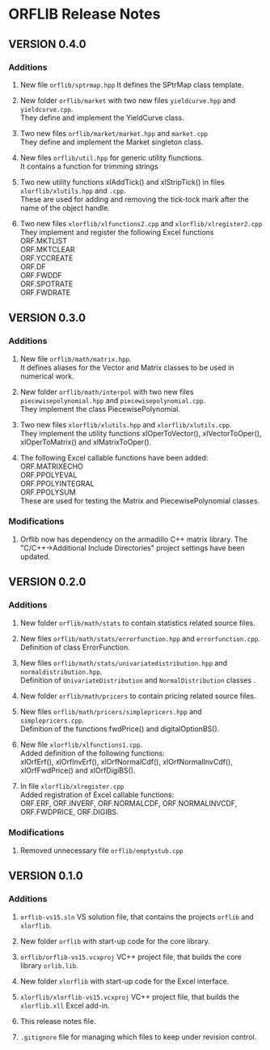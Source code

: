 ORFLIB Release Notes
====================

VERSION 0.4.0
-------------

### Additions

1. New file `orflib/sptrmap.hpp`
	It defines the SPtrMap class template.

2. New folder `orflib/market` with two new files `yieldcurve.hpp` and `yieldcurve.cpp`.  
	They define and implement the YieldCurve class.

3. Two new files `orflib/market/market.hpp` and `market.cpp`  
	They define and implement the Market singleton class.

4. New files `orflib/util.hpp` for generic utility fiunctions.   
	It contains a function for trimming strings
	
5. Two new utility functions xlAddTick() and xlStripTick() in files `xlorflib/xlutils.hpp` and `.cpp`.  
	These are used for adding and removing the tick-tock mark after the name of the object handle.

6. Two new files `xlorflib/xlfunctions2.cpp` and `xlorflib/xlregister2.cpp`  
	They implement and register the following Excel functions  
	ORF.MKTLIST  
	ORF.MKTCLEAR  
	ORF.YCCREATE  
	ORF.DF  
	ORF.FWDDF  
	ORF.SPOTRATE  
	ORF.FWDRATE  


VERSION 0.3.0
-------------

### Additions

1. New file `orflib/math/matrix.hpp`.   
  It defines aliases for the Vector and Matrix classes to be used in numerical work.

2. New folder `orflib/math/interpol` with two new files `piecewisepolynomial.hpp` and `piecewisepolynomial.cpp`.  
	They implement the class PiecewisePolynomial.

3. Two new files `xlorflib/xlutils.hpp` and `xlorflib/xlutils.cpp`.  
	They implement the utility functions xlOperToVector(), xlVectorToOper(), xlOperToMatrix() and xlMatrixToOper().
	
4. The following Excel callable functions have been added:  
	ORF.MATRIXECHO  
	ORF.PPOLYEVAL  
	ORF.PPOLYINTEGRAL  
	ORF.PPOLYSUM  
	These are used for testing the Matrix and PiecewisePolynomial classes.

### Modifications

1. Orflib now has dependency on the armadillo C++ matrix library. 
  The "C/C++->Additional Include Directories" project settings have been updated.


VERSION 0.2.0
-------------

### Additions

1. New folder `orflib/math/stats` to contain statistics related source files.

2. New files `orflib/math/stats/errorfunction.hpp` and `errorfunction.cpp`.  
	Definition of class ErrorFunction.

3. New files `orflib/math/stats/univariatedistribution.hpp` and `normaldistribution.hpp`.  
	Definition of `UnivariateDistribution` and `NormalDistribution` classes .

4. New folder `orflib/math/pricers` to contain pricing related source files.

5. New files `orflib/math/pricers/simplepricers.hpp` and `simplepricers.cpp`.  
	Definition of the functions fwdPrice() and digitalOptionBS().

6. New file `xlorflib/xlfunctions1.cpp`.  
	Added definition of the following functions:  
	xlOrfErf(), xlOrfInvErf(), xlOrfNormalCdf(), xlOrfNormalInvCdf(),
	xlOrfFwdPrice() and xlOrfDigiBS().

7. In file `xlorflib/xlregister.cpp`  
	Added registration of Excel callable functions:   
	ORF.ERF, ORF.INVERF, ORF.NORMALCDF, ORF.NORMALINVCDF, ORF.FWDPRICE, ORF.DIGIBS.

### Modifications

1. Removed unnecessary file `orflib/emptystub.cpp`


VERSION 0.1.0
-------------

### Additions

1. `orflib-vs15.sln` VS solution file, that contains the projects `orflib` and `xlorflib`.

2. New folder `orflib` with start-up code for the core library.

3. `orflib/orflib-vs15.vcxproj` VC++ project file, that builds the core library `orlib.lib`.

4. New folder `xlorflib` with start-up code for the Excel interface.

5. `xlorflib/xlorflib-vs15.vcxproj` VC++ project file, that builds the `xlorflib.xll` Excel add-in.

6. This release notes file.

7. `.gitignore` file for managing which files to keep under revision control.
